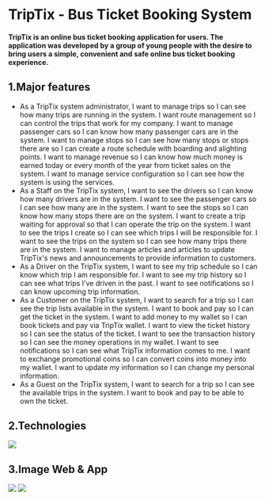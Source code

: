 # TripTix - Bus Ticket Booking System

#### TripTix is an online bus ticket booking application for users. The application was developed by a group of young people with the desire to bring users a simple, convenient and safe online bus ticket booking experience.

## 1.Major features
- As a TripTix system administrator, I want to manage trips so I can see how many trips are running in the system. I want route management so I can control the trips that work for my company. I want to manage passenger cars so I can know how many passenger cars are in the system. I want to manage stops so I can see how many stops or stops there are so I can create a route schedule with boarding and alighting points. I want to manage revenue so I can know how much money is earned today or every month of the year from ticket sales on the system. I want to manage service configuration so I can see how the system is using the services.
- As a Staff on the TripTix system, I want to see the drivers so I can know how many drivers are in the system. I want to see the passenger cars so I can see how many are in the system. I want to see the stops so I can know how many stops there are on the system. I want to create a trip waiting for approval so that I can operate the trip on the system. I want to see the trips I create so I can see which trips I will be responsible for. I want to see the trips on the system so I can see how many trips there are in the system. I want to manage articles and articles to update TripTix's news and announcements to provide information to customers.
- As a Driver on the TripTix system, I want to see my trip schedule so I can know which trip I am responsible for. I want to see my trip history so I can see what trips I've driven in the past. I want to see notifications so I can know upcoming trip information.
- As a Customer on the TripTix system, I want to search for a trip so I can see the trip lists available in the system. I want to book and pay so I can get the ticket in the system. I want to add money to my wallet so I can book tickets and pay via TripTix wallet. I want to view the ticket history so I can see the status of the ticket. I want to see the transaction history so I can see the money operations in my wallet. I want to see notifications so I can see what TripTix information comes to me. I want to exchange promotional coins so I can convert coins into money into my wallet. I want to update my information so I can change my personal information.
- As a Guest on the TripTix system, I want to search for a trip so I can see the available trips in the system. I want to book and pay to be able to own the ticket.

## 2.Technologies
<img src="[image](https://github.com/haihung01/CapstoneProject-Full-src-code/assets/104615629/659d4bb4-a6b0-4eb6-8baa-3ee8189b26d1)">

## 3.Image Web & App
<img src="[image](https://github.com/haihung01/CapstoneProject-Full-src-code/assets/104615629/a98687c7-f17f-45a3-80f2-1081770443dc)">
<img src="[image](https://github.com/haihung01/CapstoneProject-Full-src-code/assets/104615629/f3d74752-ff13-41e2-a6e1-a991b7e77df9)
">
